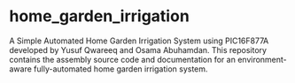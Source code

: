 # home_garden_irrigation
A Simple Automated Home Garden Irrigation System using PIC16F877A developed by Yusuf Qwareeq and Osama Abuhamdan. This repository contains the assembly source code and documentation for an environment-aware fully-automated home garden irrigation system.
